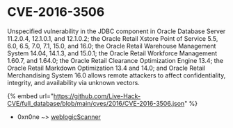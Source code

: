 # CVE-2016-3506

Unspecified vulnerability in the JDBC component in Oracle Database Server 11.2.0.4, 12.1.0.1, and 12.1.0.2; the Oracle Retail Xstore Point of Service 5.5, 6.0, 6.5, 7.0, 7.1, 15.0, and 16.0; the Oracle Retail Warehouse Management System 14.04, 14.1.3, and 15.0.1; the Oracle Retail Workforce Management 1.60.7, and 1.64.0; the Oracle Retail Clearance Optimization Engine 13.4; the Oracle Retail Markdown Optimization 13.4 and 14.0; and Oracle Retail Merchandising System 16.0 allows remote attackers to affect confidentiality, integrity, and availability via unknown vectors.

{% embed url="https://github.com/Live-Hack-CVE/full_database/blob/main/cves/2016/CVE-2016-3506.json" %}


* 0xn0ne ~> [weblogicScanner](https://zeste.alice-snow.ru/2016/database/cve-2016-3506/weblogicscanner-0xn0ne)